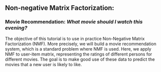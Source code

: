 ## Non-negative Matrix Factorization: 
### Movie Recommendation: _What movie should I watch this evening?_

The objective of this tutorial is to use in practice Non-Negative Matrix Factorization (NMF). More precisely, we will build a movie recommendation system, which is a standard problem where NMF is used.
Here, we apply NMF to user-item matrix, representing the ratings of different persons for different movies. The goal is to make good use of these data to predict the movies that a new user is likely to like.
